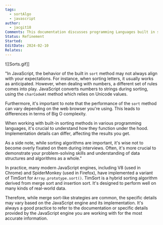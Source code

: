```yaml
---
tags:
  - sortAlgo
  - javascript
author:
  - jacgit18
Comments: This documentation discusses programming Languages built in sorting algorithm implementations.
Status: Refinement
Started: 
EditDate: 2024-02-10
Relates:
---
```

![[Sorts.gif]]

"In JavaScript, the behavior of the built in `sort` method may not always align with your expectations. For instance, when sorting letters, it usually works as anticipated. However, when dealing with numbers, a different set of rules comes into play. JavaScript converts numbers to strings during sorting, using the `charCodeAt` method which relies on Unicode values.

Furthermore, it's important to note that the performance of the `sort` method can vary depending on the web browser you're using. This leads to differences in terms of Big O complexity.

When working with built-in sorting methods in various programming languages, it's crucial to understand how they function under the hood. Implementation details can differ, affecting the results you get.

As a side note, while sorting algorithms are important, it's wise not to become overly fixated on them during interviews. Often, it's more crucial to demonstrate your problem-solving skills and understanding of data structures and algorithms as a whole."


In practice, many modern JavaScript engines, including V8 (used in Chrome) and SpiderMonkey (used in Firefox), have implemented a variant of TimSort for `Array.prototype.sort()`. TimSort is a hybrid sorting algorithm derived from merge sort and insertion sort. It's designed to perform well on many kinds of real-world data.  
  
Therefore, while merge sort-like strategies are common, the specific details may vary based on the JavaScript engine and its implementation. It's always a good practice to refer to the documentation or specific details provided by the JavaScript engine you are working with for the most accurate information.
